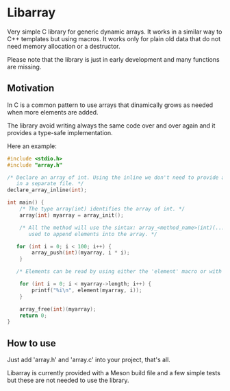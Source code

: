 # Libarray

Very simple C library for generic dynamic arrays. It works in a similar way to C++ templates but using macros.
It works only for plain old data that do not need memory allocation or a destructor.

Please note that the library is just in early development and many functions are missing.

## Motivation

In C is a common pattern to use arrays that dinamically grows as needed when more elements are added.

The library avoid writing always the same code over and over again and it provides a type-safe implementation.

Here an example:

```c
#include <stdio.h>
#include "array.h"

/* Declare an array of int. Using the inline we don't need to provide an implementation
   in a separate file. */
declare_array_inline(int);

int main() {
    /* The type array(int) identifies the array of int. */
    array(int) myarray = array_init();

    /* All the method will use the sintax: array_<method_name>(int)(...). For example array_push(int) is
       used to append elements into the array. */

   for (int i = 0; i < 100; i++) {
        array_push(int)(myarray, i * i);
    }    

   /* Elements can be read by using either the 'element' macro or with the 'array_get(int)' function. */

    for (int i = 0; i < myarray->length; i++) {
        printf("%i\n", element(myarray, i));
    }

    array_free(int)(myarray);
    return 0;
}
```

## How to use

Just add 'array.h' and 'array.c' into your project, that's all.

Libarray is currently provided with a Meson build file and a few simple tests but these are not needed to use the library.
